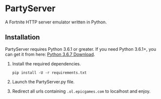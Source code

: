 # PartyServer
A Fortnite HTTP server emulator written in Python.

## Installation
PartyServer requires Python 3.6.1 or greater. If you need Python 3.6.1+, you can get it from here: [Python 3.6.7 Download](https://www.python.org/downloads/release/python-367/ "Python 3.6.7 Download").


1. Install the required dependencies.

    ```
    pip install -U -r requirements.txt
    ```

2. Launch the PartyServer.py file.

3. Redirect all urls containing ``.ol.epicgames.com`` to localhost and enjoy.
